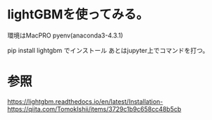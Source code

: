 # lightGBMを使ってみる。
環境はMacPRO pyenv(anaconda3-4.3.1)

pip install lightgbm
でインストール
あとはjupyter上でコマンドを打つ。

# 参照
https://lightgbm.readthedocs.io/en/latest/Installation-
https://qiita.com/TomokIshii/items/3729c1b9c658cc48b5cb
